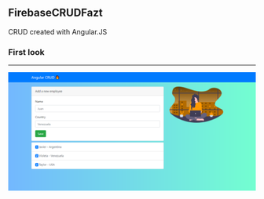 ## FirebaseCRUDFazt
CRUD created with Angular.JS

### First look
___
<img src="githubSrc/Angular-First-CRUD.png">